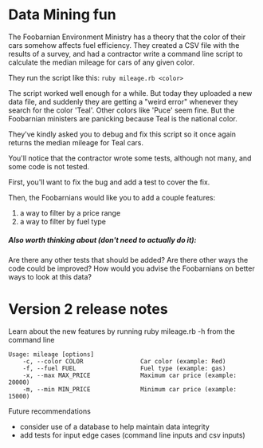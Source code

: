 # Data Mining fun

The Foobarnian Environment Ministry has a theory that the color of their
cars somehow affects fuel efficiency. They created a CSV file with the
results of a survey, and had a contractor write a command line script to
calculate the median mileage for cars of any given color.

They run the script like this: `ruby mileage.rb <color>`

The script worked well enough for a while. But today they uploaded a new data
file, and suddenly they are getting a "weird error" whenever they search for
the color 'Teal'. Other colors like 'Puce' seem fine. But the Foobarnian
ministers are panicking because Teal is the national color.

They've kindly asked you to debug and fix this script so it once again returns
the median mileage for Teal cars.

You'll notice that the contractor wrote some tests, although not many, and some
code is not tested.

First, you'll want to fix the bug and add a test to cover the fix.

Then, the Foobarnians would like you to add a couple features:

  1. a way to filter by a price range
  2. a way to filter by fuel type

##### Also worth thinking about (don't need to actually do it):

Are there any other tests that should be added? Are there other ways the code
could be improved? How would you advise the Foobarnians on better ways to look at
this data?

# Version 2 release notes

Learn about the new features by running ruby mileage.rb -h from the command line
```
Usage: mileage [options]
    -c, --color COLOR                Car color (example: Red)
    -f, --fuel FUEL                  Fuel type (example: gas)
    -x, --max MAX_PRICE              Maximum car price (example: 20000)
    -m, --min MIN_PRICE              Minimum car price (example: 15000)
```

Future recommendations
 - consider use of a database to help maintain data integrity
 - add tests for input edge cases (command line inputs and csv inputs)
